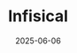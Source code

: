 ---  
layout: startup_page  
title: "Infisical"  
id: "infisical.com"  
permalink: "/infisicalinfisical.com06062025/"  
website: "https://infisical.com/"  
funding_round: "Series A"  
funding_amount: "$16M"  
investors: "Elad Gil, Y Combinator, Gradient (Google), Dynamic Fund, Olivier Pomel (CEO, Datadog), Sanjit Biswas (CEO, Samsara), Antonio Gracias (CEO, Valor)"  
about: "Infisical provides open-source secrets, identity, and access management solutions for managing sensitive data and credentials across complex development workflows and infrastructure setups. The platform handles API keys, database credentials, certificates, SSH keys, and other sensitive data, aiming to balance developer experience with organizational security."  
markets: "Security, DevOps, Open Source, Cloud Security, Network Security, Software"  
hq: "San Francisco, California, United States"  
founded_year: "2022"  
linkedin: "https://www.linkedin.com/company/infisical"  
twitter: "https://x.com/infisical"  
instagram: ""  
facebook: ""  
crunchbase: "https://www.crunchbase.com/organization/infisical"  
pitchbook: ""  

date_display: "06-Jun-2025"  
date: "2025-06-06"

# SEO Optimization  
meta_title: "Infisical - Series A Funding ($16M)"  
meta_description: "Infisical, Infisical provides open-source secrets, identity, and access management solutions for managing sensitive data and credentials across complex developme..."  
meta_keywords: "Infisical, Security, DevOps, Open Source, Cloud Security, Network Security, Software, Series A funding"  
canonical_url: "https://startup.projectstartups.com/infisicalinfisical.com06062025/"  
---